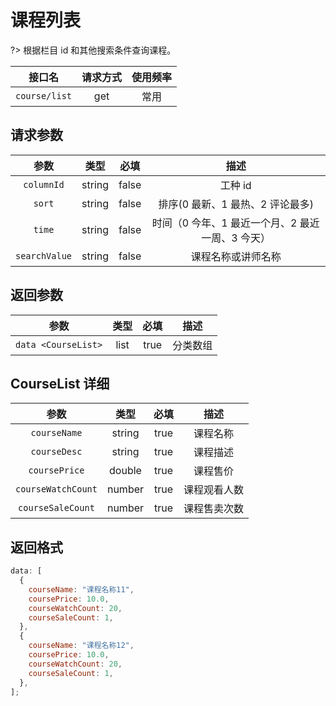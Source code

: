 <!-- course_home.md -->

# 课程列表

?> 根据栏目 id 和其他搜索条件查询课程。

|    接口名     | 请求方式 | 使用频率 |
| :-----------: | :------: | :------: |
| `course/list` |   get    |   常用   |

## 请求参数

|     参数      |  类型  | 必填  |                       描述                       |
| :-----------: | :----: | :---: | :----------------------------------------------: |
|  `columnId`   | string | false |                     工种 id                      |
|    `sort`     | string | false |         排序(0 最新、1 最热、2 评论最多)         |
|    `time`     | string | false | 时间（0 今年、1 最近一个月、2 最近一周、3 今天） |
| `searchValue` | string | false |                课程名称或讲师名称                |

## 返回参数

|        参数         | 类型 | 必填 |   描述   |
| :-----------------: | :--: | :--: | :------: |
| `data <CourseList>` | list | true | 分类数组 |

## CourseList 详细

|        参数        |  类型  | 必填 |     描述     |
| :----------------: | :----: | :--: | :----------: |
|    `courseName`    | string | true |   课程名称   |
|    `courseDesc`    | string | true |   课程描述   |
|   `coursePrice`    | double | true |   课程售价   |
| `courseWatchCount` | number | true | 课程观看人数 |
| `courseSaleCount`  | number | true | 课程售卖次数 |

## 返回格式

```js
data: [
  {
    courseName: "课程名称11",
    coursePrice: 10.0,
    courseWatchCount: 20,
    courseSaleCount: 1,
  },
  {
    courseName: "课程名称12",
    coursePrice: 10.0,
    courseWatchCount: 20,
    courseSaleCount: 1,
  },
];
```
